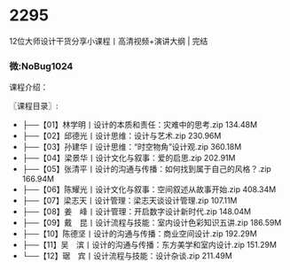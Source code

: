# 2295
12位大师设计干货分享小课程丨高清视频+演讲大纲 | 完结
### 微:NoBug1024 


课程介绍：

〖课程目录〗:

- ├──【01】林学明丨设计的本质和责任：灾难中的思考.zip  134.48M
- ├──【02】邱德光丨设计思维：设计与艺术.zip  230.96M
- ├──【03】孙建华丨设计思维：“时空物角”设计观.zip  360.18M
- ├──【04】梁景华丨设计文化与叙事：爱的启思.zip  202.91M
- ├──【05】张清平丨设计的沟通与传播：如何找到属于自己的风格？.zip  166.94M
- ├──【06】陈耀光丨设计文化与叙事：空间叙述从故事开始.zip  408.34M
- ├──【07】梁志天丨设计管理：梁志天谈设计管理.zip  107.11M
- ├──【08】姜　峰丨设计管理：开启数字设计新时代.zip  148.04M
- ├──【09】戴　昆丨设计流程与技能：室内设计色彩知识五讲.zip  186.59M
- ├──【10】陈德坚丨设计的沟通与传播：商业空间设计.zip  192.29M
- ├──【11】吴　滨丨设计的沟通与传播：东方美学和室内设计.zip  151.29M
- └──【12】琚　宾丨设计流程与技能：设计杂谈.zip  211.49M
